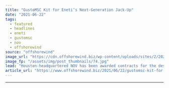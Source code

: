 ```yaml
---
title: "GustoMSC Kit for Eneti’s Next-Generation Jack-Up"
date: "2021-06-22"
tags: 
  - featured
  - headlines
  - eneti
  - gustomsc
  - nov
  - offshorewind
source: "offshorewind"
image_url: "https://cdn.offshorewind.biz/wp-content/uploads/sites/2/2021/06/22134502/GustoMSC-Kit-for-Enetis-Next-Generation-Jack-Up.jpg"
image_fp: "/assets/img/post_thumbnails/74.jpg"
lead: "Houston-headquartered NOV has been awarded contracts for the design and the supply of equipment"
article_url: "https://www.offshorewind.biz/2021/06/22/gustomsc-kit-for-enetis-next-generation-jack-up/"
---
```


---
